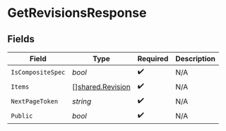 # GetRevisionsResponse


## Fields

| Field                                                       | Type                                                        | Required                                                    | Description                                                 |
| ----------------------------------------------------------- | ----------------------------------------------------------- | ----------------------------------------------------------- | ----------------------------------------------------------- |
| `IsCompositeSpec`                                           | *bool*                                                      | :heavy_check_mark:                                          | N/A                                                         |
| `Items`                                                     | [][shared.Revision](../../../pkg/models/shared/revision.md) | :heavy_check_mark:                                          | N/A                                                         |
| `NextPageToken`                                             | *string*                                                    | :heavy_check_mark:                                          | N/A                                                         |
| `Public`                                                    | *bool*                                                      | :heavy_check_mark:                                          | N/A                                                         |